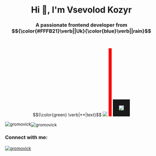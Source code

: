 <h1 align="center">Hi 👋, I'm Vsevolod Kozyr</h1>
<h3 align="center" color="#FFFB21" >A passionate frontend developer from $${\color{#FFFB21}\verb||Uk}{\color{blue}\verb||rain}$$</h3>
<img width="100%" height="10" src="https://upload.wikimedia.org/wikipedia/commons/thumb/6/62/Solid_red.svg/768px-Solid_red.svg.png" />
<p align="center">
  $${\color{green} \verb|**|text}$$
  <img width="400" src="https://you-tube-widget-prhl.vercel.app/?id=UCY1kMZp36IQSyNx_9h4mpCg&type=popular&live=true"/>
 <img width="10" height="225" src="https://github.com/Gromovick/lol/blob/main/Rectangle_2.svg" />
  <img width="400" border="20" src="https://i.imgur.com/sslvGcl.gif"/>
</p>


<p><img align="left" src="https://github-readme-stats.vercel.app/api/top-langs?username=gromovick&show_icons=true&locale=en&layout=compact" alt="gromovick" />
<img align="center" src="https://github-readme-stats.vercel.app/api?username=gromovick&show_icons=true&locale=en" alt="gromovick" /></p>

<h3 align="left">Connect with me:</h3>
<p align="left">
<a href="https://discord.gg/gromovick" target="blank"><img align="center" src="https://raw.githubusercontent.com/rahuldkjain/github-profile-readme-generator/master/src/images/icons/Social/discord.svg" alt="gromovick" height="30" width="40" /></a>
</p













